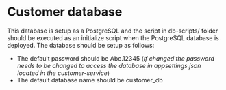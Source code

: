 # Customer database
This database is setup as a PostgreSQL and the script in db-scripts/ folder should be executed as an initialize script when the PostgreSQL database is deployed. The database should be setup as follows:
  * The default password should be Abc.12345 (_if changed the password needs to be changed to access the database in appsettings.json located in the customer-service_)
  * The default database name should be customer_db
